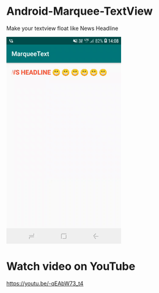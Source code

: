 # Android-Marquee-TextView
Make your textview float like News Headline

<img src="video/screen.gif" width="300" height="540" />

# Watch video on YouTube
https://youtu.be/-qEAbW73_t4
